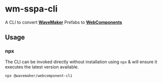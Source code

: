 # wm-sspa-cli
A CLI to convert [**WaveMaker**](https://www.wavemakeronline.com/) Prefabs to [**WebComponents**](https://www.webcomponents.org/)

## Usage
### **npx**
The CLI can be invoked directly without installation using `npx` & 
will ensure it executes the latest version available.
```
npx @wavemaker/webcomponent-cli
```
